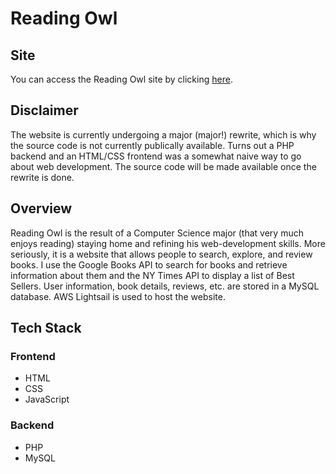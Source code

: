 # Reading Owl

## Site

You can access the Reading Owl site by clicking [here](https://www.reading-owl.com).

## Disclaimer

The website is currently undergoing a major (major!) rewrite, which is why the source code is not currently publically available. Turns out a PHP backend and an HTML/CSS frontend was a somewhat naive way to go about web development. The source code will be made available once the rewrite is done.

## Overview

Reading Owl is the result of a Computer Science major (that very much enjoys reading) staying home and refining his web-development skills. More seriously, it is a website that allows people to search, explore, and review books. I use the Google Books API to search for books and retrieve information about them and the NY Times API to display a list of Best Sellers. User information, book details, reviews, etc. are stored in a MySQL database. AWS Lightsail is used to host the website.

## Tech Stack

### Frontend
- HTML
- CSS
- JavaScript

### Backend
- PHP
- MySQL

